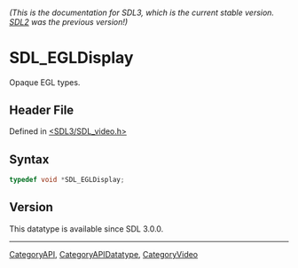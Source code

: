 ###### (This is the documentation for SDL3, which is the current stable version. [SDL2](https://wiki.libsdl.org/SDL2/) was the previous version!)
# SDL_EGLDisplay

Opaque EGL types.

## Header File

Defined in [<SDL3/SDL_video.h>](https://github.com/libsdl-org/SDL/blob/main/include/SDL3/SDL_video.h)

## Syntax

```c
typedef void *SDL_EGLDisplay;
```

## Version

This datatype is available since SDL 3.0.0.

----
[CategoryAPI](CategoryAPI), [CategoryAPIDatatype](CategoryAPIDatatype), [CategoryVideo](CategoryVideo)

